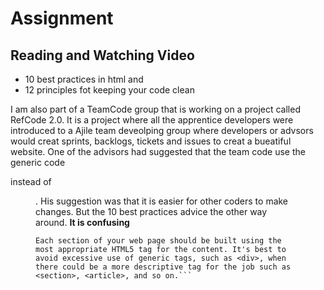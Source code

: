 # Assignment
## Reading and Watching Video
  * 10 best practices in html and
  * 12 principles fot keeping your code clean
  
  I am also part of a TeamCode group that is working on a project called RefCode 2.0.  It is a project where all the apprentice developers were introduced to a Ajile team deveolping group where developers or advsors would creat sprints, backlogs, tickets and issues to creat a bueatiful website. One of the advisors had suggested that the team code use the generic code <div> instead of <figure>.  His suggestion was that it is easier for other coders to make changes. But the 10 best practices advice the other way around. 
  **It is confusing**
  ``` 8. Use meaningful tags
Each section of your web page should be built using the most appropriate HTML5 tag for the content. It's best to avoid excessive use of generic tags, such as <div>, when there could be a more descriptive tag for the job such as <section>, <article>, and so on.```
